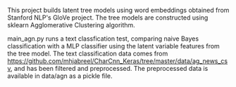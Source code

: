 This project builds latent tree models using word embeddings obtained from Stanford NLP's GloVe project. The tree models are constructed using sklearn Agglomerative Clustering algorithm.

main_agn.py runs a text classfication test, comparing naive Bayes classification with a MLP classifier using the latent variable features from the tree model. The text classification data comes from https://github.com/mhjabreel/CharCnn_Keras/tree/master/data/ag_news_csv, and has been filtered and preprocessed. The preprocessed data is available in data/agn as a pickle file.
